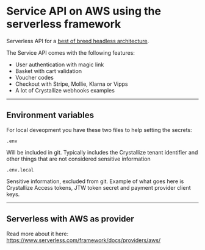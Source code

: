 # Service API on AWS using the serverless framework

Serverless API for a [best of breed headless architecture](https://crystallize.com/blog/headless-architecture-with-best-of-breed-stacks).

The Service API comes with the following features:

- User authentication with magic link
- Basket with cart validation
- Voucher codes
- Checkout with Stripe, Mollie, Klarna or Vipps
- A lot of Crystallize webhooks examples

---

## Environment variables

For local deveopment you have these two files to help setting the secrets:

`.env`

Will be included in git. Typically includes the Crystallize tenant identifier and other things that are not considered sensitive information

`.env.local`

Sensitive information, excluded from git. Example of what goes here is Crystallize Access tokens, JTW token secret and payment provider client keys.

---

## Serverless with AWS as provider

Read more about it here: https://www.serverless.com/framework/docs/providers/aws/
